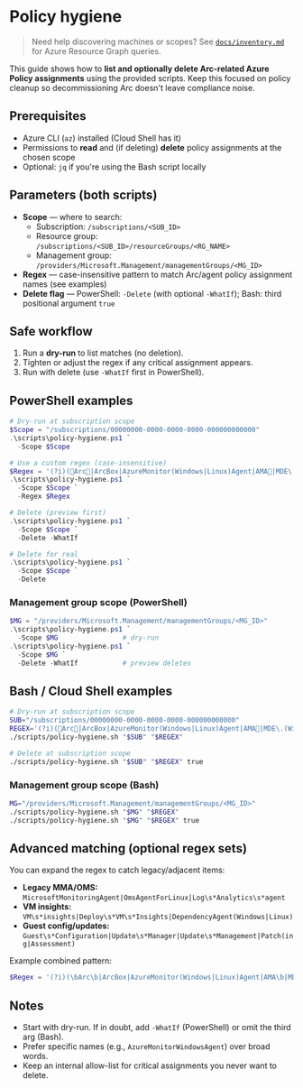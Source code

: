 # Policy hygiene

> Need help discovering machines or scopes? See [`docs/inventory.md`](inventory.md) for Azure Resource Graph queries.

This guide shows how to **list and optionally delete Arc-related Azure Policy assignments** using the provided scripts.
Keep this focused on policy cleanup so decommissioning Arc doesn't leave compliance noise.

## Prerequisites
- Azure CLI (`az`) installed (Cloud Shell has it)
- Permissions to **read** and (if deleting) **delete** policy assignments at the chosen scope
- Optional: `jq` if you're using the Bash script locally

## Parameters (both scripts)
- **Scope** — where to search:
  - Subscription: `/subscriptions/<SUB_ID>`
  - Resource group: `/subscriptions/<SUB_ID>/resourceGroups/<RG_NAME>`
  - Management group: `/providers/Microsoft.Management/managementGroups/<MG_ID>`
- **Regex** — case-insensitive pattern to match Arc/agent policy assignment names (see examples)
- **Delete flag** — PowerShell: `-Delete` (with optional `-WhatIf`); Bash: third positional argument `true`

## Safe workflow
1. Run a **dry-run** to list matches (no deletion).
2. Tighten or adjust the regex if any critical assignment appears.
3. Run with delete (use `-WhatIf` first in PowerShell).

## PowerShell examples
```powershell
# Dry-run at subscription scope
$Scope = "/subscriptions/00000000-0000-0000-0000-000000000000"
.\scripts\policy-hygiene.ps1 `
  -Scope $Scope

# Use a custom regex (case-insensitive)
$Regex = '(?i)(Arc|ArcBox|AzureMonitor(Windows|Linux)Agent|AMA|MDE\.(Windows|Linux)|Change\s*Tracking(-Linux)?)'
.\scripts\policy-hygiene.ps1 `
  -Scope $Scope `
  -Regex $Regex

# Delete (preview first)
.\scripts\policy-hygiene.ps1 `
  -Scope $Scope `
  -Delete -WhatIf

# Delete for real
.\scripts\policy-hygiene.ps1 `
  -Scope $Scope `
  -Delete
```

### Management group scope (PowerShell)
```powershell
$MG = "/providers/Microsoft.Management/managementGroups/<MG_ID>"
.\scripts\policy-hygiene.ps1 `
  -Scope $MG                # dry-run
.\scripts\policy-hygiene.ps1 `
  -Scope $MG `
  -Delete -WhatIf           # preview deletes
```

## Bash / Cloud Shell examples
```bash
# Dry-run at subscription scope
SUB="/subscriptions/00000000-0000-0000-0000-000000000000"
REGEX='(?i)(Arc|ArcBox|AzureMonitor(Windows|Linux)Agent|AMA|MDE\.(Windows|Linux)|Change\s*Tracking(-Linux)?)'
./scripts/policy-hygiene.sh "$SUB" "$REGEX"

# Delete at subscription scope
./scripts/policy-hygiene.sh "$SUB" "$REGEX" true
```

### Management group scope (Bash)
```bash
MG="/providers/Microsoft.Management/managementGroups/<MG_ID>"
./scripts/policy-hygiene.sh "$MG" "$REGEX"
./scripts/policy-hygiene.sh "$MG" "$REGEX" true
```

## Advanced matching (optional regex sets)
You can expand the regex to catch legacy/adjacent items:
- **Legacy MMA/OMS:** `MicrosoftMonitoringAgent|OmsAgentForLinux|Log\s*Analytics\s*agent`
- **VM insights:** `VM\s*insights|Deploy\s*VM\s*Insights|DependencyAgent(Windows|Linux)`
- **Guest config/updates:** `Guest\s*Configuration|Update\s*Manager|Update\s*Management|Patch(ing|Assessment)`

Example combined pattern:
```powershell
$Regex = '(?i)(\bArc\b|ArcBox|AzureMonitor(Windows|Linux)Agent|AMA\b|MDE\.(Windows|Linux)|Change\s*Tracking(-Linux)?|MicrosoftMonitoringAgent|OmsAgentForLinux|Log\s*Analytics\s*agent|VM\s*insights|Deploy\s*VM\s*Insights|DependencyAgent(Windows|Linux)|Guest\s*Configuration|Update\s*Manager|Update\s*Management|Patch(ing|Assessment))'
```

## Notes
- Start with dry-run. If in doubt, add `-WhatIf` (PowerShell) or omit the third arg (Bash).
- Prefer specific names (e.g., `AzureMonitorWindowsAgent`) over broad words.
- Keep an internal allow-list for critical assignments you never want to delete.
```
